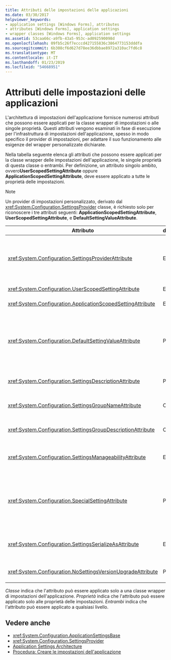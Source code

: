 ```yaml
---
title: Attributi delle impostazioni delle applicazioni
ms.date: 03/30/2017
helpviewer_keywords:
- application settings [Windows Forms], attributes
- attributes [Windows Forms], application settings
- wrapper classes [Windows Forms], application settings
ms.assetid: 53caa66c-a9fb-43a5-953c-ad092590098d
ms.openlocfilehash: 09fb5c26f7ecccd427155836c3864773153dddfa
ms.sourcegitcommit: 6b308cf6d627d78ee36dbbae8972a310ac7fd6c8
ms.translationtype: MT
ms.contentlocale: it-IT
ms.lasthandoff: 01/23/2019
ms.locfileid: "54668951"
---
```

# <a name="application-settings-attributes"></a>Attributi delle impostazioni delle applicazioni
L'architettura di impostazioni dell'applicazione fornisce numerosi attributi che possono essere applicati per la classe wrapper di impostazioni o alle singole proprietà. Questi attributi vengono esaminati in fase di esecuzione per l'infrastruttura di impostazioni dell'applicazione, spesso in modo specifico il provider di impostazioni, per adattare il suo funzionamento alle esigenze del wrapper personalizzate dichiarate.  
  
 Nella tabella seguente elenca gli attributi che possono essere applicati per la classe wrapper delle impostazioni dell'applicazione, le singole proprietà di questa classe o entrambi. Per definizione, un attributo singolo ambito, ovvero**UserScopedSettingAttribute** oppure **ApplicationScopedSettingAttribute**, deve essere applicato a tutte le proprietà delle impostazioni.  
  
> [!NOTE]
>  Un provider di impostazioni personalizzato, derivato dal <xref:System.Configuration.SettingsProvider> classe, è richiesto solo per riconoscere i tre attributi seguenti: **ApplicationScopedSettingAttribute**, **UserScopedSettingAttribute**, e **DefaultSettingValueAttribute**.  
  
|Attributo|destinazione|Descrizione|  
|---------------|------------|-----------------|  
|<xref:System.Configuration.SettingsProviderAttribute>|Entrambi|Specifica il nome breve del provider di impostazioni da utilizzare per la persistenza.<br /><br /> Se questo attributo viene omesso, il provider predefinito, <xref:System.Configuration.LocalFileSettingsProvider>, verrà utilizzato.|  
|<xref:System.Configuration.UserScopedSettingAttribute>|Entrambi|Definisce una proprietà come un'impostazione con ambito di utente dell'applicazione.|  
|<xref:System.Configuration.ApplicationScopedSettingAttribute>|Entrambi|Definisce una proprietà come un'impostazione con ambito di applicazione dell'applicazione.|  
|<xref:System.Configuration.DefaultSettingValueAttribute>|Proprietà|Specifica una stringa che può essere deserializzata dal provider nel valore predefinito hardcoded per questa proprietà.<br /><br /> Il <xref:System.Configuration.LocalFileSettingsProvider> non richiede questo attributo e ignorerà qualsiasi valore fornito da questo attributo se non esiste già un valore persistente.|  
|<xref:System.Configuration.SettingsDescriptionAttribute>|Proprietà|Fornisce il testo descrittivo per una singola impostazione, usata principalmente dagli strumenti di runtime e fase di progettazione.|  
|<xref:System.Configuration.SettingsGroupNameAttribute>|Classe|Fornisce un nome esplicito per un gruppo di impostazioni. Se questo attributo è manca, <xref:System.Configuration.ApplicationSettingsBase> Usa il nome della classe wrapper.|  
|<xref:System.Configuration.SettingsGroupDescriptionAttribute>|Classe|Fornisce il testo descrittivo per un gruppo di impostazioni utilizzato principalmente dagli strumenti di runtime e fase di progettazione.|  
|<xref:System.Configuration.SettingsManageabilityAttribute>|Entrambi|Specifica zero o più servizi la facilità di gestione che devono essere forniti per il gruppo di impostazioni o proprietà. I servizi disponibili sono descritti dal <xref:System.Configuration.SettingsManageability> enumerazione.|  
|<xref:System.Configuration.SpecialSettingAttribute>|Proprietà|Indica che un'impostazione appartiene a una categoria predefinita, speciale, ad esempio una stringa di connessione, che suggerisce un'elaborazione speciale per il provider di impostazioni. Le categorie predefinite per questo attributo sono definite dal <xref:System.Configuration.SpecialSetting> enumerazione.|  
|<xref:System.Configuration.SettingsSerializeAsAttribute>|Entrambi|Specifica un meccanismo di serializzazione preferito per un gruppo di impostazioni o proprietà. I meccanismi di serializzazione sono definiti dal <xref:System.Configuration.SettingsSerializeAs> enumerazione.|  
|<xref:System.Configuration.NoSettingsVersionUpgradeAttribute>|Proprietà|Specifica che un provider di impostazioni deve disabilitare tutte le funzionalità di aggiornamento dell'applicazione per la proprietà contrassegnata.|  
  
 *Classe* indica che l'attributo può essere applicato solo a una classe wrapper di impostazioni dell'applicazione. *Proprietà* indica che l'attributo può essere applicato solo alle proprietà delle impostazioni. *Entrambi* indica che l'attributo può essere applicato a qualsiasi livello.  
  
## <a name="see-also"></a>Vedere anche
- <xref:System.Configuration.ApplicationSettingsBase>
- <xref:System.Configuration.SettingsProvider>
- [Application Settings Architecture](../../../../docs/framework/winforms/advanced/application-settings-architecture.md)
- [Procedura: Creare le impostazioni dell'applicazione](https://msdn.microsoft.com/library/53b3af80-1c02-4e35-99c6-787663148945)
